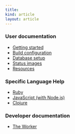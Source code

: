 ```yaml
---
title:
kind: article
layout: article
---
```

### User documentation

* <a href="/docs/user/getting-started/">Getting started</a>
* <a href="/docs/user/build-configuration/">Build configuration</a>
* <a href="/docs/user/database-setup/">Database setup</a>
* <a href="/docs/user/status-images/">Status images</a>
* <a href="/docs/user/resources/">Resources</a>

### Specific Language Help

* <a href="/docs/user/languages/ruby">Ruby</a>
* <a href="/docs/user/languages/javascript-with-nodejs">JavaScript (with Node.js)</a>
* <a href="/docs/user/languages/clojure">Clojure</a>

### Developer documentation

* <a href="/docs/dev/worker/">The Worker</a>
